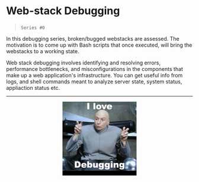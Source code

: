 # Web-stack Debugging

> `Series #0`

In this debugging series, broken/bugged webstacks are assessed. The motivation is to come up with Bash scripts that once executed, will bring the webstacks to a working state.

Web stack debugging involves identifying and resolving errors, performance bottlenecks, and misconfigurations in the components that make up a web application's infrastructure. You can get useful info from logs, and shell commands meant to analyze server state, system status, appliaction status etc.  

---
<div align="center">
    <img src="./img/uWLzjc8.jpg" height="200" />
</div>
